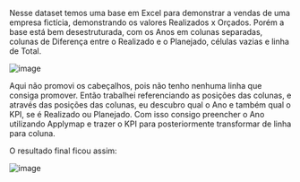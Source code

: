 
Nesse dataset temos uma base em Excel para demonstrar a vendas de uma empresa fictícia, demonstrando os valores Realizados x Orçados. Porém a base está bem desestruturada, com os Anos em colunas separadas, colunas de Diferença entre o Realizado e o Planejado, células vazias e linha de Total.

![image](https://user-images.githubusercontent.com/65839541/187006452-c1400573-d0e7-418c-9813-7d0f5a437cce.png)

Aqui não promovi os cabeçalhos, pois não tenho nenhuma linha que consiga promover. Então trabalhei referenciando as posições das colunas, e através das posições das colunas, eu descubro qual o Ano e também qual o KPI, se é Realizado ou Planejado. Com isso consigo preencher o Ano utilizando Applymap e trazer o KPI para posteriormente transformar de linha para coluna.

O resultado final ficou assim:

![image](https://user-images.githubusercontent.com/65839541/187006881-34753284-5971-47ad-9227-e40af22217cb.png)
